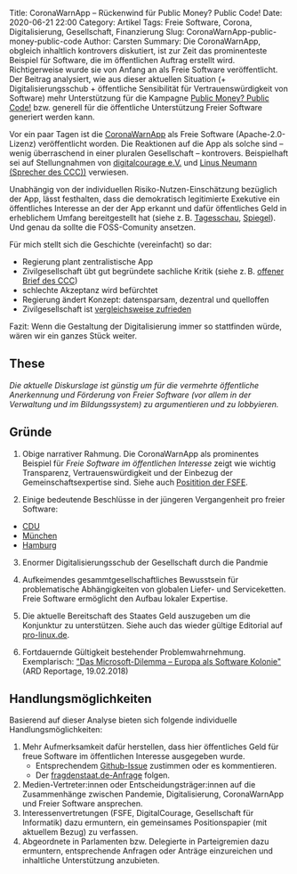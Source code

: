 Title: CoronaWarnApp – Rückenwind für Public Money? Public Code!
Date: 2020-06-21 22:00
Category: Artikel
Tags: Freie Software, Corona, Digitalisierung, Gesellschaft, Finanzierung
Slug: CoronaWarnApp-public-money-public-code
Author: Carsten
Summary: Die CoronaWarnApp, obgleich inhaltlich kontrovers diskutiert, ist zur Zeit das prominenteste Beispiel für Software, die im öffentlichen Auftrag erstellt wird. Richtigerweise wurde sie von Anfang an als Freie Software veröffentlicht. Der Beitrag analysiert, wie aus dieser aktuellen Situation (+ Digitalisierungsschub + öffentliche Sensibilität für Vertrauenswürdigkeit von Software) mehr Unterstützung für die Kampagne [Public Money? Public Code!](https://publiccode.eu/de/openletter/) bzw. generell für die öffentliche Unterstützung Freier Software generiert werden kann.



Vor ein paar Tagen ist die [CoronaWarnApp](https://www.coronawarn.app/de/faq/) als Freie Software (Apache-2.0-Lizenz) veröffentlicht worden. Die Reaktionen auf die App als solche sind – wenig überraschend in einer pluralen Gesellschaft – kontrovers. Beispielhaft sei auf Stellungnahmen von [digitalcourage e.V.](https://digitalcourage.de/blog/2020/corona-warn-app) und [Linus Neumann (Sprecher des CCC))](https://www.tagesschau.de/multimedia/video/video-716397.html) verwiesen.



Unabhängig von der individuellen Risiko-Nutzen-Einschätzung bezüglich der App, lässt festhalten, dass die demokratisch legitimierte Exekutive ein öffentliches Interesse an der der App erkannt und dafür öffentliches Geld in erheblichem Umfang bereitgestellt hat (siehe z.&#x202F;B. [Tagesschau](https://www.tagesschau.de/inland/corona-app-downloads-101.html), [Spiegel](https://www.spiegel.de/netzwelt/apps/corona-warn-app-wie-erklaeren-sich-die-gesamtkosten-von-68-millionen-euro-a-56b5abe1-e0a6-4b1c-9177-9066df3d9b14)). Und genau da sollte die FOSS-Comunity ansetzen.

Für mich stellt sich die Geschichte (vereinfacht) so dar:

- Regierung plant zentralistische App
- Zivilgesellschaft übt gut begründete sachliche Kritik (siehe z.&#x202F;B. [offener Brief des CCC](https://www.ccc.de/de/updates/2020/corona-tracing-app-offener-brief-an-bundeskanzleramt-und-gesundheitsminister))
- schlechte Akzeptanz wird befürchtet
- Regierung ändert Konzept: datensparsam, dezentral und quelloffen
- Zivilgesellschaft ist [vergleichsweise zufrieden](https://netzpolitik.org/2020/vieles-doch-noch-richtig-gemacht/)

Fazit:
Wenn die Gestaltung der Digitalisierung immer so stattfinden würde, wären wir ein ganzes Stück weiter.

## These

*Die aktuelle Diskurslage ist günstig um für die vermehrte öffentliche Anerkennung und Förderung von Freier Software (vor allem in der Verwaltung und im Bildungssystem) zu argumentieren und zu lobbyieren.*

## Gründe

1. Obige narrativer Rahmung. Die CoronaWarnApp als prominentes Beispiel für _Freie Software im öffentlichen Interesse_ zeigt wie wichtig Transparenz, Vertrauenswürdigkeit und der Einbezug der
Gemeinschaftsexpertise sind. Siehe auch [Positition der FSFE](https://fsfe.org/news/2020/news-20200402-02.html).

2. Einige bedeutende Beschlüsse in der jüngeren Vergangenheit pro freier Software:
 - [CDU](https://netzpolitik.org/2020/was-bedeutet-der-cdu-beschluss-zum-einsatz-freier-software/)
 - [München](https://www.linux-magazin.de/news/muenchen-plant-digitalisierung-und-will-moeglichst-freie-software/)
 - [Hamburg](https://fsfe.org/news/2020/news-20200610-01.de.html)

3. Enormer Digitalisierungsschub der Gesellschaft durch die Pandmie

4. Aufkeimendes gesammtgesellschaftliches Bewusstsein für problematische Abhängigkeiten von globalen Liefer- und Serviceketten. Freie Software ermöglicht den Aufbau lokaler Expertise.

5. Die aktuelle Bereitschaft des Staates Geld auszugeben um die Konjunktur zu unterstützen. Siehe auch das wieder gültige Editorial auf [pro-linux.de](https://www.pro-linux.de/artikel/2/801/freie-software-%C3%B6ffentlich-f%C3%B6rdern.html).

6. Fortdauernde Gültigkeit bestehender Problemwahrnehmung. Exemplarisch: ["Das Microsoft-Dilemma – Europa als Software Kolonie"](https://www.youtube.com/watch?v=_ZaDuinGf2o) (ARD Reportage, 19.02.2018)


## Handlungsmöglichkeiten

Basierend auf dieser Analyse bieten sich folgende individuelle Handlungsmöglichkeiten:

1. Mehr Aufmerksamkeit dafür herstellen, dass hier öffentliches Geld für freue Software im öffentlichen Interesse ausgegeben wurde.
    - Entsprechendem [Github-Issue](https://github.com/corona-warn-app/cwa-documentation/issues/265)  zustimmen oder es kommentieren.
    - Der [fragdenstaat.de-Anfrage](https://fragdenstaat.de/anfrage/finanzierung-der-coronawarnapp/) folgen.
2. Medien-Vertreter:innen oder Entscheidungsträger:innen auf die Zusammenhänge zwischen Pandemie, Digitalisierung, CoronaWarnApp und Freier Software ansprechen.
3. Interessenvertretungen (FSFE, DigitalCourage, Gesellschaft für Informatik) dazu ermuntern, ein gemeinsames Positionspapier (mit aktuellem Bezug) zu verfassen.
4. Abgeordnete in Parlamenten bzw. Delegierte in Parteigremien dazu ermuntern, entsprechende Anfragen oder Anträge einzureichen und inhaltliche Unterstützung anzubieten.





